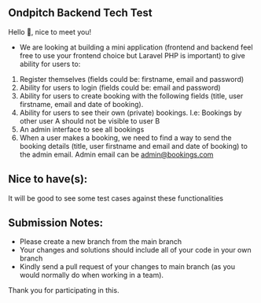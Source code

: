 ## Ondpitch Backend Tech Test

Hello 👋, nice to meet you!


- We are looking at building a mini application (frontend and backend feel free to use your frontend choice but Laravel PHP is important) to give ability for users to:

1. Register themselves (fields could be: firstname, email and password)
2. Ability for users to login (fields could be: email and password)
3. Ability for users to create booking with the following fields (title, user firstname, email and date of booking).
4. Ability for users to see their own (private) bookings. I.e: Bookings by other user A should not be visible to user B
5. An admin interface to see all bookings
6. When a user makes a booking, we need to find a way to send the booking details (title, user firstname and email and date of booking) to the admin email. Admin email can be admin@bookings.com

## Nice to have(s):

It will be good to see some test cases against these functionalities

## Submission Notes:

* Please create a new branch from the main branch
* Your changes and solutions should include all of your code in your own branch
* Kindly send a pull request of your changes to main branch (as you would normally do when working in a team).

Thank you for participating in this.

